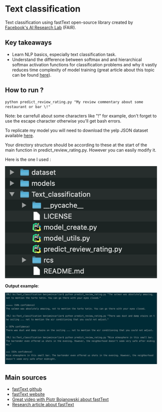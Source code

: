 # Text classification
Text classification using fastText open-source library created by [Facebook's AI Research Lab](https://research.fb.com/category/facebook-ai-research/) (FAIR).

## Key takeaways
- Learn NLP basics, especially text classification task.
- Understand the difference between softmax and and hierarchical softmax activation functions for classification problems and why it vastly reduces time complexity of model training (great article about this topic can be found [here](http://building-babylon.net/2017/08/01/hierarchical-softmax/)).

## How to run ?
```
python predict_review_rating.py "My review commentary about some restaurant or bar \!"
```

Note: be carrefull about some characters like "!" for example, don't forget to use the escape character otherwise you'll get bash errors.

To replicate my model you will need to download the yelp JSON dataset available [here](https://www.yelp.com/dataset/download).

Your directory structure should be according to these at the start of the main function in predict_review_rating.py.
However you can easily modify it.

Here is the one I used :

![Directory structure](rcs/directory_struct.png)

**Output example**:

![Predictions on several reviews](rcs/examples/predictions.png)

    
## Main sources
- [fastText github](https://github.com/facebookresearch/fastText/)
- [fastText website](https://fasttext.cc/)
- [Great video with Piotr Bojanowski about fastText](https://www.youtube.com/watch?v=CHcExDsDeHU)
- [Research article about fastText](https://arxiv.org/abs/1612.03651)
